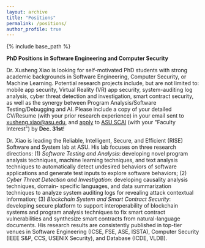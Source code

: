 ```yaml
---
layout: archive
title: "Positions"
permalink: /positions/
author_profile: true
---
```


{% include base_path %}

**PhD Positions in Software Engineering and Computer Security**

Dr. Xusheng Xiao is looking for self-motivated PhD students with strong academic backgrounds in Software Engineering, Computer Security, or Machine Learning. Potential research projects include, but are not limited to: mobile app security, Virtual Reality (VR) app security, system-auditing log analysis, cyber threat detection and investigation, smart contract security, as well as the synergy between Program Analysis/Software Testing/Debugging and AI. Please include a copy of your detailed CV/Resume (with your prior research experience) in your email sent to xusheng.xiao@asu.edu, and [apply](https://scai.engineering.asu.edu/graduate-admissions/) to [ASU SCAI](https://scai.engineering.asu.edu/) (with your "Faculty Interest") by **Dec. 31st**!

Dr. Xiao is leading the Reliable, Intelligent, Secure, and Efficient (RISE) Software and System lab at ASU. His lab focuses on three research directions: (1) *Software Testing and Analysis*: developing novel program analysis techniques, machine learning techniques, and text analysis techniques to automatically detect undesired behaviors of software applications and generate test inputs to explore software behaviors; (2) *Cyber Threat Detection and Investigation*: developing causality analysis techniques, domain- specific languages, and data summarization techniques to analyze system auditing logs for revealing attack contextual information; (3) *Blockchain System and Smart Contract Security*: developing secure platform to support interoperability of blockchain systems and program analysis techniques to fix smart contract vulnerabilities and synthesize smart contracts from natural-language documents. His research results are consistently published in top-tier venues in Software Engineering (ICSE, FSE, ASE, ISSTA), Computer Security (IEEE S&P, CCS, USENIX Security), and Database (ICDE, VLDB). 

